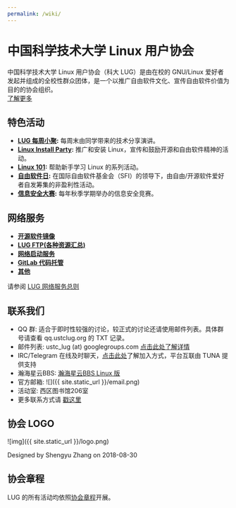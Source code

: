 ```yaml
---
permalink: /wiki/
---
```


# 中国科学技术大学 Linux 用户协会

中国科学技术大学 Linux 用户协会（科大 LUG）是由在校的 GNU/Linux 爱好者发起并组成的全校性群众团体，是一个以推广自由软件文化、宣传自由软件价值为目的的协会组织。  
[了解更多](intro.md)

## 特色活动

- **[LUG 每周小聚](/wiki/lug/events/weeklyparty):**
  每周末由同学带来的技术分享演讲。
- **[Linux Install Party](/wiki/lug/events/lip):**
  推广和安装 Linux，宣传和鼓励开源和自由软件精神的活动。
- **[Linux 101](/wiki/lug/events/101):**
  帮助新手学习 Linux 的系列活动。
- **[自由软件日](/wiki/lug/events/sfd):**
  在国际自由软件基金会（SFI）的领导下，由自由/开源软件爱好者自发筹集的非盈利性活动。
- **[信息安全大赛](/wiki/lug/events/hackergame):**
  每年秋季学期举办的信息安全竞赛。

## 网络服务

- **[开源软件镜像](/wiki/lug/services/mirrors)**
- **[LUG FTP(各种资源汇总)](/wiki/lug/services/ftp)**
- **[网络启动服务](/wiki/lug/services/pxe)**
- **[GitLab 代码托管](/wiki/lug/services/gitlab)**
- **[其他](/wiki/lug/services/start)**

请参阅 [LUG 网络服务总则](/wiki/lug/services/rules)

## 联系我们

- QQ 群: 适合于即时性较强的讨论，较正式的讨论还请使用邮件列表。具体群号请查看 qq.ustclug.org 的 TXT 记录。
- 邮件列表: ustc_lug (at) googlegroups.com [点击此处了解详情](/wiki/lug/mailinglist)
- IRC/Telegram 在线及时聊天，[点击此处](/wiki/lug/contact)了解加入方式，平台互联由 TUNA 提供支持
- 瀚海星云BBS: [瀚海星云BBS Linux 版](https://bbs.ustc.edu.cn/cgi/bbsdoc?board=Linux)
- 官方邮箱: ![]({{ site.static_url }}/email.png)
- 活动室: 西区图书馆206室
- 更多联系方式请 [戳这里](/wiki/lug/contact)

## 协会 LOGO

![img]({{ site.static_url }}/logo.png)

Designed by Shengyu Zhang on 2018-08-30

## 协会章程

LUG 的所有活动均依照[协会章程](https://ftp.lug.ustc.edu.cn/%E7%A4%BE%E5%9B%A2%E7%AE%A1%E7%90%86/%E7%AB%A0%E7%A8%8B/2019-%E7%AB%A0%E7%A8%8B.pdf)开展。
